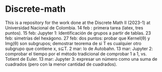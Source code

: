 # Discrete-math
This is a repository for the work done at the Discrete Math II (2023-1) at Universidad Nacional de Colombia.
14 feb
: primera tarea (latex, tres puntos).
15 feb: Jupyter 1: Identificación de grupos a partir de tablas.
23 feb: simetrías del hexágono.
27 feb: dos puntos: probar que Kernel(θ) y Img(θ) son subgrupos; demostrar teorema de si T es cualquier otro subgrupo que contiene x, s⊆T.
2 mar: lo de Autobahn.
13 mar: Jupyter 2: comprobar el tiempo por el método tradicional de comprobar 1 a 1, vs. Totient de Euler.
13 mar: Jupyter 3: expresar un número como una suma de cuadrados (pero con la menor cantidad de cuadrados).
